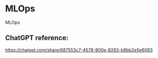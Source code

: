# MLOps
MLOps

## ChatGPT reference:
https://chatgpt.com/share/687553c7-4578-800e-8263-b8bb2e5e6083
